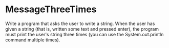 
# MessageThreeTimes

Write a program that asks the user to write a string. When the user has given a string (that is, written some text and pressed enter), the program must print the user's string three times (you can use the System.out.println command multiple times).
